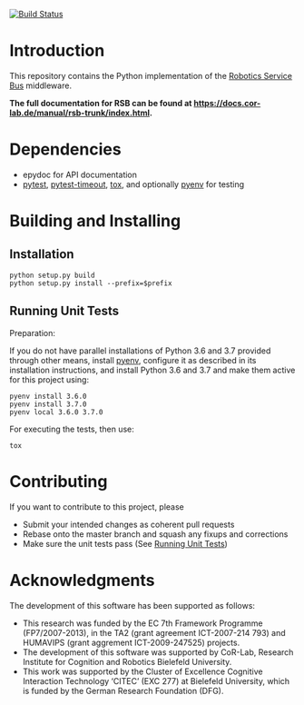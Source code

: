 [![Build Status](https://travis-ci.org/open-rsx/rsb-python.svg?branch=master)](https://travis-ci.org/open-rsx/rsb-python)

# Introduction

This repository contains the Python implementation of the [Robotics Service Bus](https://github.com/open-rsx) middleware.

**The full documentation for RSB can be found at <https://docs.cor-lab.de/manual/rsb-trunk/index.html>.**

# Dependencies

* epydoc for API documentation
* [pytest], [pytest-timeout], [tox], and optionally [pyenv] for testing

# Building and Installing

## Installation

```shell
python setup.py build
python setup.py install --prefix=$prefix
```

## Running Unit Tests

Preparation:

If you do not have parallel installations of Python 3.6 and 3.7 provided through other means, install [pyenv], configure it as described in its installation instructions, and install Python 3.6 and 3.7 and make them active for this project using:

```shell
pyenv install 3.6.0
pyenv install 3.7.0
pyenv local 3.6.0 3.7.0
```

For executing the tests, then use:

```shell
tox
```

# Contributing

If you want to contribute to this project, please

* Submit your intended changes as coherent pull requests
* Rebase onto the master branch and squash any fixups and corrections
* Make sure the unit tests pass (See [Running Unit Tests](#running-unit-tests))

# Acknowledgments

The development of this software has been supported as follows:

* This research was funded by the EC 7th Framework Programme (FP7/2007-2013), in the TA2 (grant agreement ICT-2007-214 793) and HUMAVIPS (grant aggrement ICT-2009-247525) projects.
* The development of this software was supported by CoR-Lab, Research Institute for Cognition and Robotics Bielefeld University.
* This work was supported by the Cluster of Excellence Cognitive Interaction Technology ‘CITEC’ (EXC 277) at Bielefeld University, which is funded by the German Research Foundation (DFG).

[pyenv]: https://github.com/pyenv/pyenv
[pytest-timeout]: https://bitbucket.org/pytest-dev/pytest-timeout/
[pytest]: https://docs.pytest.org
[tox]: https://tox.readthedocs.io
